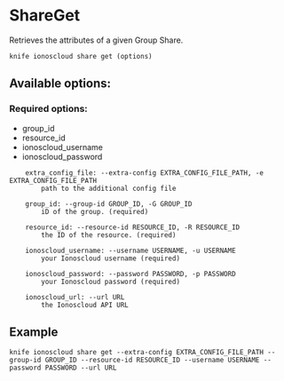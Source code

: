 # ShareGet

Retrieves the attributes of a given Group Share.

```text
knife ionoscloud share get (options)
```

## Available options:

### Required options:

* group\_id
* resource\_id
* ionoscloud\_username
* ionoscloud\_password

```text
    extra_config_file: --extra-config EXTRA_CONFIG_FILE_PATH, -e EXTRA_CONFIG_FILE_PATH
        path to the additional config file

    group_id: --group-id GROUP_ID, -G GROUP_ID
        iD of the group. (required)

    resource_id: --resource-id RESOURCE_ID, -R RESOURCE_ID
        the ID of the resource. (required)

    ionoscloud_username: --username USERNAME, -u USERNAME
        your Ionoscloud username (required)

    ionoscloud_password: --password PASSWORD, -p PASSWORD
        your Ionoscloud password (required)

    ionoscloud_url: --url URL
        the Ionoscloud API URL

```
## Example

```text
knife ionoscloud share get --extra-config EXTRA_CONFIG_FILE_PATH --group-id GROUP_ID --resource-id RESOURCE_ID --username USERNAME --password PASSWORD --url URL
```
